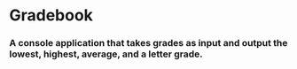 # Gradebook 

### A console application that takes grades as input and output the lowest, highest, average, and a letter grade.


